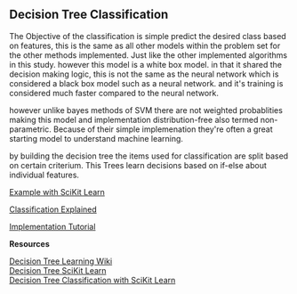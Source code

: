 
## Decision Tree Classification

The Objective of the classification is simple predict the desired class based on features, this is the same as all
other models within the problem set for the other methods implemented. Just like the other implemented algorithms in this study.
however this model is a white box model. in that it shared the decision making logic, this is not the same as the 
neural network which is considered a black box model such as a neural network. and it's training is considered much faster compared 
to the neural network.

however unlike bayes methods of SVM there are not weighted probablities making this model and implementation
distribution-free also termed non-parametric. Because of their simple implemenation they're often a great starting model to understand machine learning.

by building the decision tree the items used for classification are split based on certain criterium. This 
Trees learn decisions based on if-else about individual features. 

[Example with SciKit Learn](https://www.datacamp.com/tutorial/decision-tree-classification-python)


[Classification Explained](https://www.youtube.com/watch?v=ZVR2Way4nwQ&t=262s)

[Implementation Tutorial](https://www.youtube.com/watch?v=sgQAhG5Q7iY&t=922s)


**Resources**

[Decision Tree Learning Wiki](https://en.wikipedia.org/wiki/Decision_tree_learning)  
[Decision Tree SciKit Learn](https://scikit-learn.org/stable/modules/generated/sklearn.tree.DecisionTreeClassifier.html)  
[Decision Tree Classification with SciKit Learn](https://www.datacamp.com/tutorial/decision-tree-classification-python)